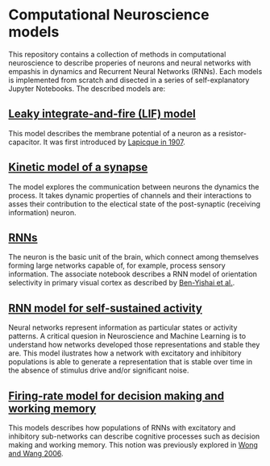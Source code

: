 # Computational Neuroscience models

This repository contains a collection of methods in computational neuroscience to describe properies of neurons and neural networks with empashis in dynamics and Recurrent Neural Networks (RNNs). Each models is implemented from scratch and disected in a series of self-explanatory Jupyter Notebooks. The described models are:

## [Leaky integrate-and-fire (LIF) model](LIFmodel.ipynb)
This model describes the membrane potential of a neuron as a resistor-capacitor. It was first introduced by [Lapicque in 1907](http://www.snv.jussieu.fr/brette/papers/Lap07.pdf).

## [Kinetic model of a synapse](Kinetic_synapse_model.ipynb)
The model explores the communication between neurons the dynamics the process. It takes dynamic properties of channels and their interactions to asses their contribution to the electical state of the post-synaptic (receiving information) neuron.

## [RNNs](RNN_model.ipynb)
The neuron is the basic unit of the brain, which connect among themselves forming large networks capable of, for example, process sensory information. The associate notebook describes a RNN model of orientation selectivity in primary visual cortex as described by [Ben-Yishai et al.](https://www.ncbi.nlm.nih.gov/pmc/articles/PMC42058/pdf/pnas01493-0220.pdf).

## [RNN model for self-sustained activity](Self-sustained_activity_network.ipynb)
Neural networks represent information as particular states or activity patterns. A critical quesion in Neuroscience and Machine Learning is to understand how networks developed those representations and stable they are. This model ilustrates how a network with excitatory and inhibitory populations is able to generate a representation that is stable over time in the absence of stimulus drive and/or significant noise.

## [Firing-rate model for decision making and working memory](Firing-rate_model_of_decision-making_and_working_memory.ipynb)
This models describes how populations of RNNs with excitatory and inhibitory sub-networks can describe cognitive processes such as decision making and working memory. This notion was previously explored in [Wong and Wang 2006](https://www.jneurosci.org/content/26/4/1314).

